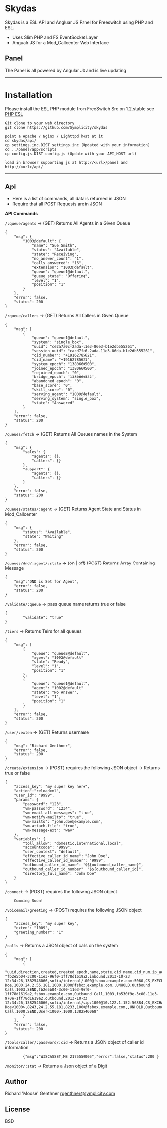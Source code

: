 Skydas
=========

Skydas is a ESL API and Angluar JS Panel for Freeswitch using PHP and ESL.
    
  - Uses Slim PHP and FS EventSocket Layer
  - Angualr JS for a Mod_Callcenter Web Interface
  
Panel
----
The Panel is all powered by Angular JS and is live updating

____

Installation
============
Please install the ESL PHP module from FreeSwitch Src on 1.2.stable see [PHP ESL](https://wiki.freeswitch.org/wiki/PHP_ESL)

```
Git clone to your web directory
git clone https://github.com/Symplicity/skydas

point a Apache / Nginx / Lighttpd host at it
cd skydas/api/
cp settings.inc.DIST settings.inc (Updated with your information)
cd ../panel/app/scripts
cp config.js.DIST config.js (Update with your API_HOST url)

load in browser supporting js at http://<url>/panel and http://<url>/api/
```

____


Api
----
  - Here is a list of commands, all data is returned in JSON
  - Require that all POST Requests are in JSON
  
**API Commands**

`/:queue/agents` -> (GET) Returns All Agents in a Given Queue

```
{
    "msg": {
        "1003@default": {
            "name": "Sue Smith",
            "status": "Available",
            "state": "Receiving",
            "no_answer_count": "1",
            "calls_answered": "16",
            "extension": "1003@default",
            "queue": "queue1@default",
            "queue_state": "Offering",
            "level": "1",
            "position": "1"
        }
    },
    "error": false,
    "status": 200
}
```

`/:queue/callers` -> (GET) Returns All Callers in Given Queue

```
{
    "msg": [
        {
            "queue": "queue1@default",
            "system": "single_box",
            "uuid": "ce2a7a0c-2ada-11e3-86e3-b1e2db555261",
            "session_uuid": "cacd7fc6-2ada-11e3-86da-b1e2db555261",
            "cid_number": "+19162785621",
            "cid_name": "+19162785621",
            "system_epoch": "1380660500",
            "joined_epoch": "1380660500",
            "rejoined_epoch": "0",
            "bridge_epoch": "1380660522",
            "abandoned_epoch": "0",
            "base_score": "0",
            "skill_score": "0",
            "serving_agent": "1009@default",
            "serving_system": "single_box",
            "state": "Answered"
        }
    ],
    "error": false,
    "status": 200
}
```

`/queues/fetch` -> (GET) Returns All Queues names in the System


```
{
    "msg": {
        "sales": {
            "agents": {},
            "callers": {}
        },
        "support": {
            "agents": {},
            "callers": {}
        }
    },
    "error": false,
    "status": 200
}
```

`/queues/status/:agent` -> (GET) Returns Agent State and Status in Mod_Callcenter

```
{
    "msg": {
        "status": "Available",
        "state": "Waiting"
    },
    "error": false,
    "status": 200
}
```

`/queues/dnd/:agent/:state` -> {on | off} (POST) Returns Array Containing Message

```
{
    "msg":"DND is Set for Agent",
    "error": false,
    "status": 200
}
```

`/validate/:queue` -> pass queue name returns true or false

```
{
        "validate": "true"
}
```

`/tiers` -> Returns Teirs for all queues

```
{
    "msg": [
        {
            "queue": "queue2@default",
            "agent": "1002@default",
            "state": "Ready",
            "level": "1",
            "position": "1"
        },
        {
            "queue": "queue1@default",
            "agent": "1002@default",
            "state": "No Answer",
            "level": "1",
            "position": "1"
        }
    ],
    "error": false,
    "status": 200
}
```

`/user/:exten` -> (GET) Returns username

```
{
    "msg": "Richard Genthner",
    "error": false,
    "status": 200
}
```

`/create/extension` -> (POST) requires the following JSON object -> Returns true or false

```
{
    "access_key": "my super key here",
    "action":"reloadxml",
    "user_id": "9999",
    "params": {
        "password": "123",
        "vm-password": "1234",
        "vm-email-all-messages": "true",
        "vm-notify-mailto": "true",
        "vm-mailto": "john.doe@example.com",
        "vm-attach-file": "true",
        "vm-message-ext": "wav"
    },
    "variables": {
        "toll_allow": "domestic,international,local",
        "accountcode": "9999",
        "user_context": "default",
        "effective_caller_id_name": "John Doe",
        "effective_caller_id_number": "9999",
        "outbound_caller_id_name": "$${outbound_caller_name}",
        "outbound_caller_id_number": "$${outbound_caller_id}",
        "directory_full_name": "John Doe"
    }
}
```

`/connect` -> (POST) requires the following JSON object

```
    Comming Soon!
```

`/voicemail/greeting` -> (POST) requires the following JSON object

```
{
    "access_key": "my super key",
    "exten": "1009",
    "greeting_number": "1"
} 
```

`/calls` -> Returns a JSON object of calls on the system

```
{
    "msg": [
        {
            "uuid,direction,created,created_epoch,name,state,cid_name,cid_num,ip_addr,dest,presence_id,presence_data,callstate,callee_name,callee_num,callee_direction,call_uuid,hostname,sent_callee_name,sent_callee_num,b_uuid,b_direction,b_created,b_created_epoch,b_name,b_state,b_cid_name,b_cid_num,b_ip_addr,b_dest,b_presence_id,b_presence_data,b_callstate,b_callee_name,b_callee_num,b_callee_direction,b_sent_callee_name,b_sent_callee_num,call_created_epoch": "fb2e5b04-3c00-11e3-96f0-1ff78d1619a2,inbound,2013-10-23 12:34:26,1382546066,sofia/internal/1000@fsbox.example.com:5060,CS_EXECUTE,John Doe,1000,24.2.55.181,1000,1000@fsbox.example.com,,UNHOLD,Outbound Call,1003,SEND,fb2e5b04-3c00-11e3-96f0-1ff78d1619a2,fsbox.example.com,Outbound Call,1003,fb530f9e-3c00-11e3-970e-1ff78d1619a2,outbound,2013-10-23 12:34:26,1382546066,sofia/internal/sip:1000@10.122.1.152:56884,CS_EXCHANGE_MEDIA,John Doe<1000>,8243,24.2.55.181,8233,1000@fsbox.example.com,,UNHOLD,Outbound Call,1000,SEND,User<1000>,1000,1382546068"
        }
    ],
    "error": false,
    "status": 200
}
```

`/tools/caller/:password/:cid` -> Returns a JSON object of caller id information

```
        {"msg":"WISCASSET,ME 2175550005","error":false,"status":200 }
```

`/monitor/:stat` -> Returns a Json object of a Digit

Author
----
Richard 'Moose' Genthner <rgenthner@symplicity.com>

License
--------

BSD

